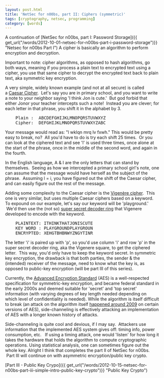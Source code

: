 ```yaml
---
layout: post.html
title: 'NetSec for n00bs, part II: Ciphers (symmetric)'
tags: [cryptography, netsec, programming]
category: [words]
---
```


A continuation of [NetSec for n00bs, part I: Password Storage]({{ get_url("/words/2012-10-01-netsec-for-n00bs-part-i-password-storage")}} "Netsec for n00bs Part I") A cipher is basically an algorithm to perform encryption and decryption. 

Important to note: cipher algorithms, as opposed to hash algorithms, go both ways, meaning if you process a plain text to encrypted text using a cipher, you use that same cipher to decrypt the encrypted text back to plain text, aka symmetric key encryption. 

A very simple, widely known example (and not at all secure) is called a [Caesar Cipher][Caesar Cipher].  Let's say you are in primary school, and you want to write a note to your neighbor saying 'I think Jon is cute.'  But god forbid that either Jonor your teacher intercepts such a note!  Instead you are clever; for each letter in that phrase, you shift it in the alphabet by 3.

<pre>
    Plain :  ABCDEFGHIJKLMNOPQRSTUVWXYZ
    Cipher:  DEFGHIJKLMNOPQRSTUVWXYZABC
</pre>

Your message would read as: "l wklqn mrq lv fxwh." This would be pretty easy to break, no?  All you'd have to do is try each shift 25 times.  Or you can look at the ciphered text and see 'l' is used three times, once alone at the start of the phrase, once in the middle of the second word, and again in the fourth.  

In the English language, A & I are the only letters that can stand by themselves.  Seeing as how we intercepted a primary school girl's note, one can assume that the message would have herself as the subject of the phrase.  Assuming l = i, you have figured out the shift of the Caesar cipher, and can easily figure out the rest of the message. 

Adding some complexity to the Caesar cipher is the [Vigenère cipher][Vigenère cipher].  This one is very similar, but uses multiple Caesar ciphers based on a keyword. To expound on our example, let's say our keyword will be 'playground.'  We'd then use the (not so) [super secret decoder ring][super secret decoder ring] that Vigenere developed to encode with the keyword.

<pre>
    PLAINTEXT: ITHINKTHATJONISCUTE
    KEY WORD : PLAYGROUNDPLAYGROUN
    ENCRYPTED: XEHGTBHBNWYZNGYTINR
</pre>

The letter 'i' is paired up with 'p', so you'd use column 'i' and row 'p' in the super secret decoder ring, aka the Vigenere square, to get the ciphered letter.  This way, you'd only have to keep the keyword secret. In symmetric key encryption, the drawback is that both parties, the sender & the (intended) receiver of the message, need to know what the key is, as opposed to public-key encryption (will be part III of this series). 

Currently, the [Advanced Encryption Standard][Advanced Encryption Standard] (AES) is a well-respected specification for symmetric-key encryption, and became federal standard in the early 2000s and deemed suitable for 'secret' and 'top secret' information (with varying degrees of key length needed depending on which level of confidentiality is needed). While the algorithm is itself difficult to break (an attack on the algorithm itself [happened around 2009][happened around 2009] on certain versions of AES), side-channeling is effectively attacking an implementation of AES with a longer known history of attacks. 

Side-channeling is quite cool and devious, if I may say.  Attackers use information that the implemented AES system gives off: timing info, power consumption, etc.   If using a timing attack, one would 'listen' for how long it takes the hardware that holds the algorithm to compute cryptographic operations. Using statistical analysis, one can sometimes figure out the whole key. Alright I think that completes the part II of NetSec for n00bs.  Part III will continue on with asymmetric encryption/public key crypto.

[Part III - Public Key Crypo]({{ get_url("/words/2012-10-15-netsec-for-n00bs-part-iii-simple-intro-public-key-crypto")}} "Public Key Crypto")


[NetSec for n00bs]: http://www.roguelynn.com/2012/10/01/netsec-for-n00bs-part-i-password-storage/ "NetSec for n00bs, part I: Password Storage"
[Caesar Cipher]: http://en.wikipedia.org/wiki/Caesar_cipher "Wiki: Caesar Cipher"
[Vigenère cipher]: http://en.wikipedia.org/wiki/Vigen%C3%A8re_cipher "wiki Vigenere cipher"
[super secret decoder ring]: http://en.wikipedia.org/w/index.php?title=File:Vigen%C3%A8re_square_shading.svg&page=1 "Vigenere square"
[Advanced Encryption Standard]: http://en.wikipedia.org/wiki/Advanced_Encryption_Standard "Wiki: AES"
[happened around 2009]: http://en.wikipedia.org/wiki/Advanced_Encryption_Standard#Known_attacks "Wiki: AES known attacks"
